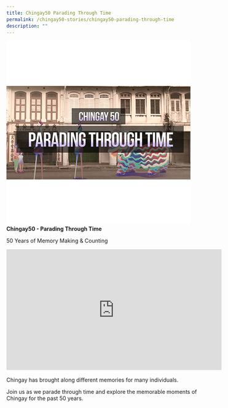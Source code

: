 ```yaml
---
title: Chingay50 Parading Through Time
permalink: /chingay50-stories/chingay50-parading-through-time
description: ""
---
```

![Parading Through Time](/images/Chingay50%20Stories/chingay50---parading-through-time-50storiesimage.jpg)
**Chingay50 - Parading Through Time**

50 Years of Memory Making & Counting

<iframe width="560" height="315" src="https://www.youtube.com/embed/oalaKT0ao0g" title="YouTube video player" frameborder="0" allow="accelerometer; autoplay; clipboard-write; encrypted-media; gyroscope; picture-in-picture" allowfullscreen></iframe>

Chingay has brought along different memories for many individuals.

 

Join us as we parade through time and explore the memorable moments of Chingay for the past 50 years.